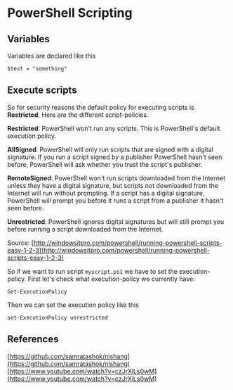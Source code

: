 # PowerShell Scripting

## Variables <a id="variables"></a>

Variables are declared like this

```text
$test = "something"
```

## Execute scripts <a id="execute-scripts"></a>

So for security reasons the default policy for executing scripts is **Restricted**. Here are the different script-policies.

**Restricted**: PowerShell won't run any scripts. This is PowerShell's default execution policy.

**AllSigned**: PowerShell will only run scripts that are signed with a digital signature. If you run a script signed by a publisher PowerShell hasn't seen before, PowerShell will ask whether you trust the script's publisher.

**RemoteSigned**: PowerShell won't run scripts downloaded from the Internet unless they have a digital signature, but scripts not downloaded from the Internet will run without prompting. If a script has a digital signature, PowerShell will prompt you before it runs a script from a publisher it hasn't seen before.

**Unrestricted**: PowerShell ignores digital signatures but will still prompt you before running a script downloaded from the Internet.

Source: [http://windowsitpro.com/powershell/running-powershell-scripts-easy-1-2-3](http://windowsitpro.com/powershell/running-powershell-scripts-easy-1-2-3)

So if we want to run script `myscript.ps1` we have to set the execution-policy. First let's check what execution-policy we currently have:

```text
Get-ExecutionPolicy
```

Then we can set the execution policy like this

```text
set-ExecutionPolicy unrestricted
```

## References <a id="references"></a>

[https://github.com/samratashok/nishang](https://github.com/samratashok/nishang) [https://www.youtube.com/watch?v=czJrXiLs0wM](https://www.youtube.com/watch?v=czJrXiLs0wM)

